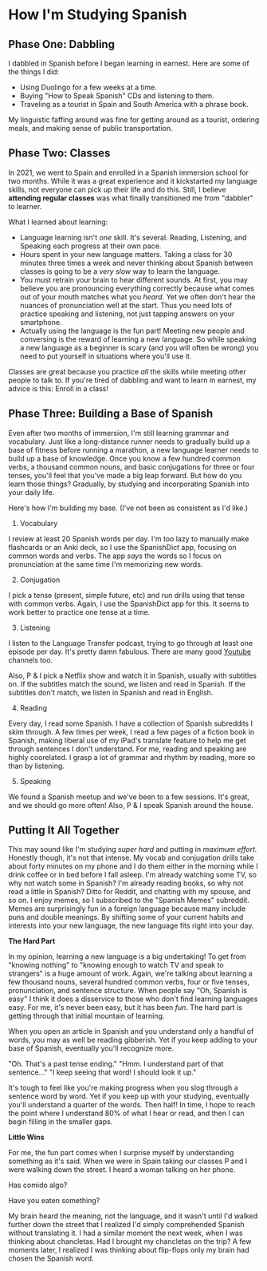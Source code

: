 # How I'm Studying Spanish

## Phase One: Dabbling

I dabbled in Spanish before I began learning in earnest. Here are some of the things I did:

- Using Duolingo for a few weeks at a time.
- Buying "How to Speak Spanish" CDs and listening to them.
- Traveling as a tourist in Spain and South America with a phrase book.

My linguistic faffing around was fine for getting around as a tourist, ordering meals, and making sense of public transportation. 

## Phase Two: Classes

In 2021, we went to Spain and enrolled in a Spanish immersion school for two months. While it was a great experience and it kickstarted my language skills, not everyone can pick up their life and do this. Still, I believe **attending regular classes** was what finally transitioned me from "dabbler" to learner.

What I learned about learning:

* Language learning isn't *one* skill. It's several. Reading, Listening, and Speaking each progress at their own pace.
* Hours spent in your new language matters. Taking a class for 30 minutes three times a week and never thinking about Spanish between classes is going to be a *very slow* way to learn the language.
* You must retrain your brain to hear different sounds. At first, you may believe you are pronouncing everything correctly because what comes out of your mouth matches what you *heard*. Yet we often don't hear the nuances of pronunciation well at the start. Thus you need lots of practice speaking and listening, not just tapping answers on your smartphone.
* Actually using the language is the fun part! Meeting new people and conversing is the reward of learning a new language. So while speaking a new language as a beginner is scary (and you will often be wrong) you need to put yourself in situations where you'll use it.

Classes are great because you practice *all* the skills while meeting other people to talk to. If you're tired of dabbling and want to learn in earnest, my advice is this: Enroll in a class!

## Phase Three: Building a Base of Spanish

Even after two months of immersion, I'm still learning grammar and vocabulary. Just like a long-distance runner needs to gradually build up a base of fitness before running a marathon, a new language learner needs to build up a base of knowledge. Once you know a few hundred common verbs, a thousand common nouns, and basic conjugations for three or four tenses, you'll feel that you've made a big leap forward. But how do you learn those things? Gradually, by studying and incorporating Spanish into your daily life.

Here's how I'm building my base. (I've not been as consistent as I'd like.)

1. Vocabulary

I review at least 20 Spanish words per day. I'm too lazy to manually make flashcards or an Anki deck, so I use the SpanishDict app, focusing on common words and verbs. The app *says* the words so I focus on pronunciation at the same time I'm memorizing new words.

2. Conjugation

I pick a tense (present, simple future, etc) and run drills using that tense with common verbs. Again, I use the SpanishDict app for this. It seems to work better to practice one tense at a time.

3. Listening

I listen to the Language Transfer podcast, trying to go through at least one episode per day. It's pretty damn fabulous.  There are many good [Youtube](/notes/spanish-learning-resources.md) channels too.

Also, P & I pick a Netflix show and watch it in Spanish, usually with subtitles on. If the subtitles match the sound, we listen and read in Spanish. If the subtitles don't match, we listen in Spanish and read in English.

4. Reading

Every day, I read some Spanish. I have a collection of Spanish subreddits I skim through. A few times per week, I read a few pages of a fiction book in Spanish, making liberal use of my iPad's translate feature to help me get through sentences I don't understand. For me, reading and speaking are highly coorelated. I grasp a lot of grammar and rhythm by reading, more so than by listening.

5. Speaking

We found a Spanish meetup and we've been to a few sessions. It's great, and we should go more often! Also, P & I speak Spanish around the house.

## Putting It All Together

This may sound like I'm studying *super hard* and putting in *maximum effort.* Honestly though, it's not that intense. My vocab and conjugation drills take about forty minutes on my phone and I do them either in the morning while I drink coffee or in bed before I fall asleep. I'm already watching some TV, so why not watch some in Spanish? I'm already reading books, so why not read a little in Spanish? Ditto for Reddit, and chatting with my spouse, and so on. I enjoy memes, so I subscribed to the "Spanish Memes" subreddit. Memes are surprisingly fun in a foreign language because many include puns and double meanings. By shifting some of your current habits and interests into your new language, the new language fits right into your day.

**The Hard Part**

In my opinion, learning a new language is a big undertaking! To get from "knowing nothing" to "knowing enough to watch TV and speak to strangers" is a huge amount of work. Again, we're talking about learning a few thousand nouns, several hundred common verbs, four or five tenses, pronunciation, and sentence structure. When people say "Oh, Spanish is easy" I think it does a disservice to those who don't find learning languages easy. For me, it's never been easy, but it has been *fun*. The hard part is getting through that initial mountain of learning.

When you open an article in Spanish and you understand only a handful of words, you may as well be reading gibberish. Yet if you keep adding to your base of Spanish, eventually you'll recognize more. 

"Oh. That's a past tense ending."
"Hmm. I understand part of that sentence..."
"I keep seeing that word! I should look it up."

It's tough to feel like you're making progress when you slog through a sentence word by word. Yet if you keep up with your studying, eventually you'll understand a quarter of the words. Then half! In time, I hope to reach the point where I understand 80% of what I hear or read, and then I can begin filling in the smaller gaps.

**Little Wins**

For me, the fun part comes when I surprise myself by understanding something as it's said. When we were in Spain taking our classes P and I were walking down the street. I heard a woman talking on her phone.

Has comido algo?

Have you eaten something?

My brain heard the meaning, not the language, and it wasn't until I'd walked further down the street that I realized I'd simply comprehended Spanish without translating it. I had a similar moment the next week, when I was thinking about chancletas. Had I brought my chancletas on the trip? A few moments later, I realized I was thinking about flip-flops only my brain had chosen the Spanish word.


